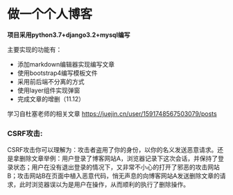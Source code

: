# 做一个个人博客
**项目采用python3.7+django3.2+mysql编写**


主要实现的功能有：<br>
* 添加markdown编辑器实现编写文章
* 使用bootstrap4编写模板文件
* 采用前后端不分离的方式
* 使用layer组件实现弹窗
* 完成文章的增删（11.12）

学习自杜塞老师的相关文章
https://juejin.cn/user/1591748567503079/posts<br>

### CSRF攻击:
  CSRF攻击你可以理解为：攻击者盗用了你的身份，以你的名义发送恶意请求。还是拿删除文章举例：用户登录了博客网站A，浏览器记录下这次会话，并保持了登录状态；用户在没有退出登录的情况下，又非常不小心的打开了邪恶的攻击网站B；攻击网站B在页面中植入恶意代码，悄无声息的向博客网站A发送删除文章的请求，此时浏览器误以为是用户在操作，从而顺利的执行了删除操作。
